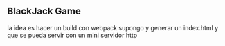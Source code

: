 ## BlackJack Game

la idea es hacer un build con webpack supongo y generar un index.html
y que se pueda servir con un mini servidor http